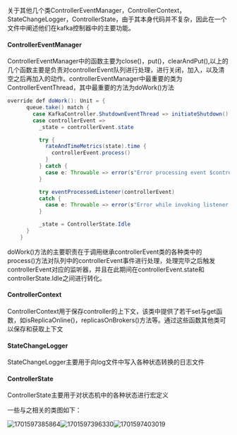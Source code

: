 关于其他几个类ControllerEventManager，ControllerContext，StateChangeLogger，ControllerState，由于其本身代码并不复杂，因此在一个文件中阐述他们在kafka控制器中的主要功能。

#### ControllerEventManager

ControllerEventManager中的函数主要为close()，put()，clearAndPut(),以上的几个函数主要是负责对controllerEvent队列进行处理，进行关闭，加入，以及清空之后再加入的动作。controllerEventManager中最重要的类为ControllerEventThread，其中最重要的方法为doWork()方法

```java
override def doWork(): Unit = {
      queue.take() match {
        case KafkaController.ShutdownEventThread => initiateShutdown()
        case controllerEvent =>
          _state = controllerEvent.state

          try {
            rateAndTimeMetrics(state).time {
              controllerEvent.process()
            }
          } catch {
            case e: Throwable => error(s"Error processing event $controllerEvent", e)
          }

          try eventProcessedListener(controllerEvent)
          catch {
            case e: Throwable => error(s"Error while invoking listener for processed event $controllerEvent", e)
          }

          _state = ControllerState.Idle
      }
    }
```

doWork()方法的主要职责在于调用继承controllerEvent类的各种类中的process()方法对队列中的controllerEvent事件进行处理，处理完毕之后触发controllerEvent对应的监听器，并且在此期间在controllerEvent.state和controllerState.Idle之间进行转化。

#### ControllerContext

ControllerContext用于保存controller的上下文，该类中提供了若干set与get函数，如isReplicaOnline()，replicasOnBrokers()方法等。通过这些函数其他类可以保存和获取上下文

#### StateChangeLogger

StateChangeLogger主要用于向log文件中写入各种状态转换的日志文件

#### ControllerState

ControllerState主要用于对状态机中的各种状态进行宏定义

一些与之相关的类图如下：

![1701597385864](image/others/1701597385864.png)![1701597396330](image/others/1701597396330.png)![1701597403019](image/others/1701597403019.png)
